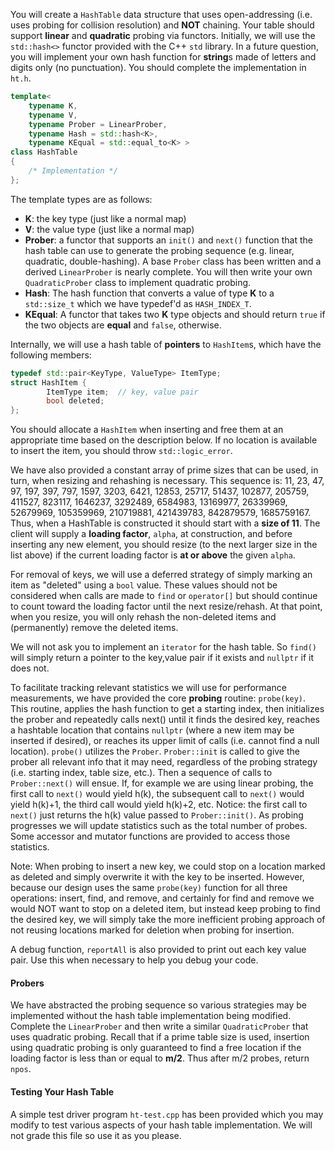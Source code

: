 You will create a `HashTable` data structure that uses open-addressing (i.e. uses probing for collision resolution) and **NOT** chaining.  Your table should support **linear** and **quadratic** probing via functors.  Initially, we will use the `std::hash<>` functor provided with the C++ `std` library.  In a future question, you will implement your own hash function for **string**s made of letters and digits only (no punctuation). You should complete the implementation in `ht.h`.

```c++
template<
    typename K, 
    typename V, 
    typename Prober = LinearProber,
    typename Hash = std::hash<K>, 
    typename KEqual = std::equal_to<K> >
class HashTable
{
    /* Implementation */
};
```

The template types are as follows:
  - **K**: the key type (just like a normal map)
  - **V**: the value type (just like a normal map)
  - **Prober**: a functor that supports an `init()` and `next()` function that the hash table can use to generate the probing sequence (e.g. linear, quadratic, double-hashing).  A base `Prober` class has been written and a derived `LinearProber` is nearly complete. You will then write your own `QuadraticProber` class to implement quadratic probing.
  - **Hash**:  The hash function that converts a value of type **K** to a `std::size_t` which we have typedef'd as `HASH_INDEX_T`.
  - **KEqual**: A functor that takes two **K** type objects and should return `true` if the two objects are **equal** and `false`, otherwise.

Internally, we will use a hash table of **pointers** to `HashItem`s, which have the following members:

```c++
typedef std::pair<KeyType, ValueType> ItemType;
struct HashItem {
        ItemType item;  // key, value pair
        bool deleted;
};
```

You should allocate a `HashItem` when inserting and free them at an appropriate time based on the description below.  If no location is available to insert the item, you should throw `std::logic_error`.

We have also provided a constant array of prime sizes that can be used, in turn, when resizing and rehashing is necessary.  This sequence is: 11, 23, 47, 97, 197, 397, 797, 1597, 3203, 6421, 12853, 25717, 51437, 102877, 205759, 411527, 823117, 1646237, 3292489, 6584983, 13169977, 26339969, 52679969, 105359969, 210719881, 421439783, 842879579, 1685759167.  Thus, when a HashTable is constructed it should start with a **size of 11**. The client will supply a **loading factor**, `alpha`, at construction, and before inserting any new element, you should resize (to the next larger size in the list above) if the current loading factor is **at or above** the given `alpha`.  

For removal of keys, we will use a deferred strategy of simply marking an item as "deleted" using a `bool` value.  These values should not be considered when calls are made to `find` or `operator[]` but should continue to count toward the loading factor until the next resize/rehash.  At that point, when you resize, you will only rehash the non-deleted items and (permanently) remove the deleted items.

We will not ask you to implement an `iterator` for the hash table.  So `find()` will simply return a pointer to the key,value pair if it exists and `nullptr` if it does not.

To facilitate tracking relevant statistics we will use for performance measurements, we have provided the core **probing** routine: `probe(key)`. This routine, applies the hash function to get a starting index, then initializes the prober and repeatedly calls next() until it finds the desired key, reaches a hashtable location that contains `nullptr` (where a new item may be inserted if desired), or reaches its upper limit of calls (i.e. cannot find a null location).  `probe()` utilizes the `Prober`.  `Prober::init` is called to give the prober all relevant info that it may need, regardless of the probing strategy (i.e. starting index, table size, etc.).  Then a sequence of calls to `Prober::next()` will ensue.  If, for example we are using linear probing, the first call to `next()` would yield h(k), the subsequent call to `next()` would yield h(k)+1, the third call would yield h(k)+2, etc.  Notice: the first call to `next()` just returns the h(k) value passed to `Prober::init()`.  As probing progresses we will update statistics such as the total number of probes.   Some accessor and mutator functions are provided to access those statistics.

Note:  When probing to insert a new key, we could stop on a location marked as deleted and simply overwrite it with the key to be inserted.  However, because our design uses the same `probe(key)` function for all three operations: insert, find, and remove, and certainly for find and remove we would NOT want to stop on a deleted item, but instead keep probing to find the desired key, we will simply take the more inefficient probing approach of not reusing locations marked for deletion when probing for insertion.

A debug function, `reportAll` is also provided to print out each key value pair. Use this when necessary to help you debug your code.

#### Probers

We have abstracted the probing sequence so various strategies may be implemented without the hash table implementation being modified.  Complete the `LinearProber` and then write a similar `QuadraticProber` that uses quadratic probing. Recall that if a prime table size is used, insertion using quadratic probing is only guaranteed to find a free location if the loading factor is less than or equal to **m/2**. Thus after m/2 probes, return `npos`.

#### Testing Your Hash Table

A simple test driver program `ht-test.cpp` has been provided which you may modify to test various aspects of your hash table implementation. We will not grade this file so use it as you please.